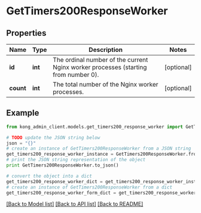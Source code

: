 # GetTimers200ResponseWorker


## Properties

Name | Type | Description | Notes
------------ | ------------- | ------------- | -------------
**id** | **int** | The ordinal number of the current Nginx worker processes (starting from number 0). | [optional] 
**count** | **int** | The total number of the Nginx worker processes. | [optional] 

## Example

```python
from kong_admin_client.models.get_timers200_response_worker import GetTimers200ResponseWorker

# TODO update the JSON string below
json = "{}"
# create an instance of GetTimers200ResponseWorker from a JSON string
get_timers200_response_worker_instance = GetTimers200ResponseWorker.from_json(json)
# print the JSON string representation of the object
print GetTimers200ResponseWorker.to_json()

# convert the object into a dict
get_timers200_response_worker_dict = get_timers200_response_worker_instance.to_dict()
# create an instance of GetTimers200ResponseWorker from a dict
get_timers200_response_worker_form_dict = get_timers200_response_worker.from_dict(get_timers200_response_worker_dict)
```
[[Back to Model list]](../README.md#documentation-for-models) [[Back to API list]](../README.md#documentation-for-api-endpoints) [[Back to README]](../README.md)


